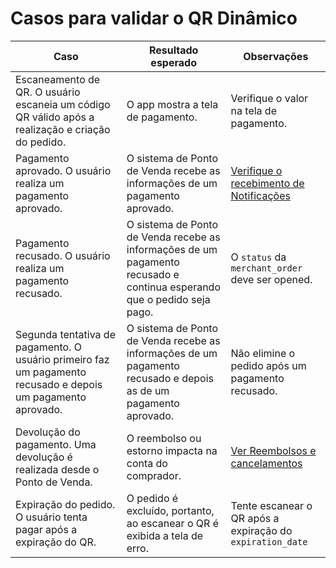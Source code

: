 # Casos para validar o QR Dinâmico

|Caso|Resultado esperado|Observações|
|---|---|---|
|Escaneamento de QR. O usuário escaneia um código QR válido após a realização e criação do pedido.| O app mostra a tela de pagamento.| Verifique o valor na tela de pagamento.|
|Pagamento aprovado. O usuário realiza um pagamento aprovado.|O sistema de Ponto de Venda recebe as informações de um pagamento aprovado.| [Verifique o recebimento de Notificações](/developers/pt/docs/qr-code/additional-content/notifications/Introduction)|
|Pagamento recusado. O usuário realiza um pagamento recusado.|O sistema de Ponto de Venda recebe as informações de um pagamento recusado e continua esperando que o pedido seja pago.|O `status` da `merchant_order` deve ser opened.|
|Segunda tentativa de pagamento. O usuário primeiro faz um pagamento recusado e depois um pagamento aprovado.| O sistema de Ponto de Venda recebe as informações de um pagamento recusado e depois as de um pagamento aprovado.| Não elimine o pedido após um pagamento recusado.|
|Devolução do pagamento. Uma devolução é realizada desde o Ponto de Venda.|O reembolso ou estorno impacta na conta do comprador.| [Ver Reembolsos e cancelamentos](/developers/pt/docs/qr-code/additional-content/cancellations-and-refunds)|
|Expiração do pedido. O usuário tenta pagar após a expiração do QR.|O pedido é excluído, portanto, ao escanear o QR é exibida a tela de erro.|Tente escanear o QR após a expiração do `expiration_date`|